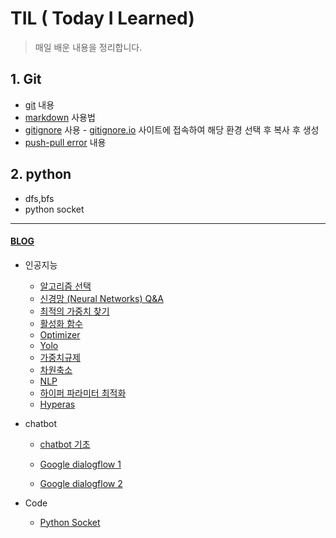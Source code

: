 # TIL ( Today I Learned)

> 매일 배운 내용을 정리합니다.

## 1. Git

* [git](./git/git.md)  내용
* [markdown](./git/markdown.md)  사용법
* [gitignore](./git/gitignore.md)  사용 - [gitignore.io](gitignore.io) 사이트에 접속하여 해당 환경 선택 후 복사 후 생성
* [push-pull error](./git/push-pull_error.md)  내용

## 2. python

* dfs,bfs 
* python socket



---

#### [BLOG](headbreakz.tistory.com)

* 인공지능

  * [알고리즘 선택](https://headbreakz.tistory.com/entry/인공지능-알고리즘-선택)
  * [신경망 (Neural Networks) Q&A](https://headbreakz.tistory.com/entry/인공지능-QA-1)
  * [최적의 가중치 찾기](https://headbreakz.tistory.com/entry/인공지능-최적의-가중치-찾기)
  * [활성화 함수](https://headbreakz.tistory.com/entry/인공지능-활성화-함수)
  * [Optimizer](https://headbreakz.tistory.com/entry/인공지능-Optimizer)
  * [Yolo](https://headbreakz.tistory.com/entry/인공지능-YOLO)
  * [가중치규제](https://headbreakz.tistory.com/entry/인공지능-가중치-규제)
  * [차원축소](https://headbreakz.tistory.com/entry/인공지능-차원축소)
  * [NLP](https://headbreakz.tistory.com/entry/인공지능-NLP)
  * [하이퍼 파라미터 최적화](https://headbreakz.tistory.com/entry/인공지능-하이퍼-파라미터-최적화)
  * [Hyperas](https://headbreakz.tistory.com/entry/인공지능-Hyperas)
  
* chatbot

  * [chatbot 기초](https://headbreakz.tistory.com/entry/chatbot-기초-내용)

  * [Google dialogflow 1](https://headbreakz.tistory.com/entry/chatbot-Google-dialogflow-1)

  * [Google dialogflow 2](https://headbreakz.tistory.com/entry/chatbot-Google-dialogflow-2)

* Code

  * [Python Socket](https://headbreakz.tistory.com/entry/Code-Python-Socket)

    

